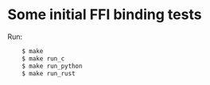 # Some initial FFI binding tests

Run:

```bash
    $ make
    $ make run_c
    $ make run_python
    $ make run_rust
```
